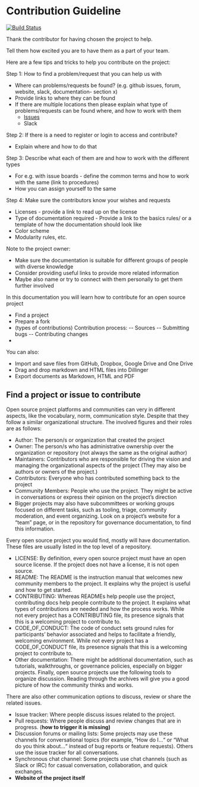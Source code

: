 # Contribution Guideline

[![Build Status](https://travis-ci.org/joemccann/dillinger.svg?branch=master)](https://travis-ci.org/joemccann/dillinger)

Thank the contributor for having chosen the project to help.

Tell them how excited you are to have them as a part of your team.

Here are a few tips and tricks to help you contribute on the project:

Step 1: How to find a problem/request that you can help us with
- Where can problems/requests be found? (e.g. github issues, forum, website, slack, documentation- section x)
- Provide links to where they can be found
- If there are multiple locations then please explain what type of problems/requests can be found where, and how to work with them
  - [Issues](https://github.com/OPEN-NEXT/wp3_pub/blob/master/T3.2/Documentation%20%26%20Guidelines/Contributing%20through%20forks) 
  - Slack

Step 2: If there is a need to register or login to access and contribute?
- Explain where and how to do that

Step 3: Describe what each of them are and how to work with the different types 
- For e.g. with issue boards - define the common terms and how to work with the same (link to procedures)
- How you can assign yourself to the same

Step 4: Make sure the contributors know your wishes and requests
- Licenses - provide a link to read up on the license
- Type of documentation required - Provide a link to the basics rules/ or a template of how the documentation should look like
- Color scheme 
- Modularity rules, etc.

Note to the project owner:
- Make sure the documentation is suitable for different groups of people with diverse knowledge
- Consider providing useful links to provide more related information 
- Maybe also name or try to connect with them personally to get them further involved


In this documentation you will learn how to contribute for an open source project

* Find a project
* Prepare a fork
* (types of contributions) Contribution process: -- Sources -- Submitting bugs -- Contributing changes
* 

You can also:

* Import and save files from GitHub, Dropbox, Google Drive and One Drive
* Drag and drop markdown and HTML files into Dillinger
* Export documents as Markdown, HTML and PDF


## Find a project or issue to contribute

Open source project platforms and communities can very in different aspects, like the vocabulary, norm, communication style. Despite that they follow a similar organizational structure. The involved figures and their roles are as follows:

* Author: The person/s or organization that created the project
* Owner: The person/s who has administrative ownership over the organization or repository (not always the same as the original author)
* Maintainers: Contributors who are responsible for driving the vision and managing the organizational aspects of the project (They may also be authors or owners of the project.)
* Contributors: Everyone who has contributed something back to the project
* Community Members: People who use the project. They might be active in conversations or express their opinion on the project’s direction
* Bigger projects may also have subcommittees or working groups focused on different tasks, such as tooling, triage, community moderation, and event organizing. Look on a project’s website for a “team” page, or in the repository for governance documentation, to find this information.

Every open source project you would find, mostly will have documentation. These files are usually listed in the top level of a repository.

* LICENSE: By definition, every open source project must have an open source license. If the project does not have a license, it is not open source.
* README: The README is the instruction manual that welcomes new community members to the project. It explains why the project is useful and how to get started.
* CONTRIBUTING: Whereas READMEs help people use the project, contributing docs help people contribute to the project. It explains what types of contributions are needed and how the process works. While not every project has a CONTRIBUTING file, its presence signals that this is a welcoming project to contribute to.
* CODE_OF_CONDUCT: The code of conduct sets ground rules for participants’ behavior associated and helps to facilitate a friendly, welcoming environment. While not every project has a CODE_OF_CONDUCT file, its presence signals that this is a welcoming project to contribute to.
* Other documentation: There might be additional documentation, such as tutorials, walkthroughs, or governance policies, especially on bigger projects. Finally, open source projects use the following tools to organize discussion. Reading through the archives will give you a good picture of how the community thinks and works.

There are also other communication options to discuss, review or share the related issues.

* Issue tracker: Where people discuss issues related to the project.
* Pull requests: Where people discuss and review changes that are in progress. (**how to trigger it is missing)**
* Discussion forums or mailing lists: Some projects may use these channels for conversational topics (for example, “How do I…“ or “What do you think about…“ instead of bug reports or feature requests). Others use the issue tracker for all conversations.
* Synchronous chat channel: Some projects use chat channels (such as Slack or IRC) for casual conversation, collaboration, and quick exchanges.
* **Website of the project itself**

